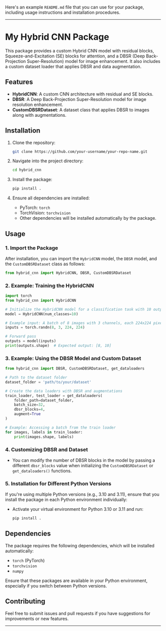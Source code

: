 Here's an example `README.md` file that you can use for your package, including usage instructions and installation procedures.

---

# My Hybrid CNN Package

This package provides a custom Hybrid CNN model with residual blocks, Squeeze-and-Excitation (SE) blocks for attention, and a DBSR (Deep Back-Projection Super-Resolution) model for image enhancement. It also includes a custom dataset loader that applies DBSR and data augmentation.

## Features

- **HybridCNN**: A custom CNN architecture with residual and SE blocks.
- **DBSR**: A Deep Back-Projection Super-Resolution model for image resolution enhancement.
- **CustomDBSRDataset**: A dataset class that applies DBSR to images along with augmentations.

## Installation

1. Clone the repository:
    ```bash
    git clone https://github.com/your-username/your-repo-name.git
    ```
    
2. Navigate into the project directory:
    ```bash
    cd hybrid_cnn
    ```
    
3. Install the package:
    ```bash
    pip install .
    ```

4. Ensure all dependencies are installed:
    - PyTorch: `torch`
    - TorchVision: `torchvision`
    - Other dependencies will be installed automatically by the package.

## Usage

### 1. Import the Package

After installation, you can import the `HybridCNN` model, the `DBSR` model, and the `CustomDBSRDataset` class as follows:

```python
from hybrid_cnn import HybridCNN, DBSR, CustomDBSRDataset
```

### 2. Example: Training the HybridCNN

```python
import torch
from hybrid_cnn import HybridCNN

# Initialize the HybridCNN model for a classification task with 10 output classes
model = HybridCNN(num_classes=10)

# Example input: A batch of 8 images with 3 channels, each 224x224 pixels
inputs = torch.randn(8, 3, 224, 224)

# Forward pass
outputs = model(inputs)
print(outputs.shape)  # Expected output: [8, 10]
```

### 3. Example: Using the DBSR Model and Custom Dataset

```python
from hybrid_cnn import DBSR, CustomDBSRDataset, get_dataloaders

# Path to the dataset folder
dataset_folder = 'path/to/your/dataset'

# Create the data loaders with DBSR and augmentations
train_loader, test_loader = get_dataloaders(
    folder_path=dataset_folder, 
    batch_size=32, 
    dbsr_blocks=4, 
    augment=True
)

# Example: Accessing a batch from the train loader
for images, labels in train_loader:
    print(images.shape, labels)
```

### 4. Customizing DBSR and Dataset

- You can modify the number of DBSR blocks in the model by passing a different `dbsr_blocks` value when initializing the `CustomDBSRDataset` or `get_dataloaders()` functions.

### 5. Installation for Different Python Versions

If you're using multiple Python versions (e.g., 3.10 and 3.11), ensure that you install the package in each Python environment individually:

- Activate your virtual environment for Python 3.10 or 3.11 and run:
    ```bash
    pip install .
    ```

## Dependencies

The package requires the following dependencies, which will be installed automatically:

- `torch` (PyTorch)
- `torchvision`
- `numpy`

Ensure that these packages are available in your Python environment, especially if you switch between Python versions.


## Contributing

Feel free to submit issues and pull requests if you have suggestions for improvements or new features.

---


